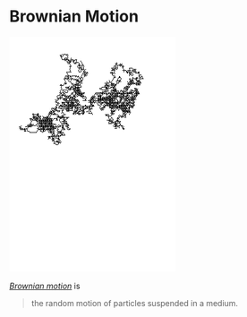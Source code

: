 # Brownian Motion

![A random word with 6 principal directions](../image/generated/brownian-motion.png)

[_Brownian motion_][wikipedia:brownian-motion] is

> the random motion of particles suspended in a medium.


[wikipedia:brownian-motion]: https://en.wikipedia.org/wiki/Brownian_motion